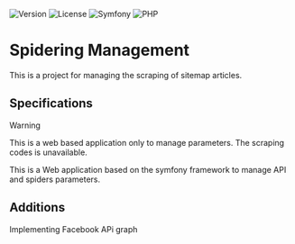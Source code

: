 ![Version](https://img.shields.io/badge/Version-1.0.3-darkgreen)
![License](https://img.shields.io/badge/License-Proprietary-orange)
![Symfony](https://img.shields.io/badge/Symfony-7.0-%23000000.svg?logo=symfony&logoColor=white)
![PHP](https://img.shields.io/badge/php-≥8.2-%23777BB4.svg?logo=php&logoColor=white)
# Spidering Management

This is a project for managing the scraping of sitemap articles.

## Specifications

> [!WARNING]
> This is a web based application only to manage parameters.
> The scraping codes is unavailable.

This is a Web application based on the symfony framework to manage API and spiders parameters.

## Additions
Implementing Facebook APi graph
